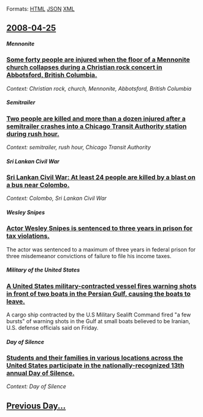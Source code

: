 
Formats: [HTML](2008/04/25/index.html)  [JSON](2008/04/25/index.json)  [XML](2008/04/25/index.xml)  

## [2008-04-25](/news/2008/04/25/index.md)

##### Mennonite
### [ Some forty people are injured when the floor of a Mennonite church collapses during a Christian rock concert in Abbotsford, British Columbia. ](/news/2008/04/25/some-forty-people-are-injured-when-the-floor-of-a-mennonite-church-collapses-during-a-christian-rock-concert-in-abbotsford-british-columbi.md)
_Context: Christian rock, church, Mennonite, Abbotsford, British Columbia_

##### Semitrailer
### [ Two people are killed and more than a dozen injured after a semitrailer crashes into a Chicago Transit Authority station during rush hour. ](/news/2008/04/25/two-people-are-killed-and-more-than-a-dozen-injured-after-a-semitrailer-crashes-into-a-chicago-transit-authority-station-during-rush-hour.md)
_Context: semitrailer, rush hour, Chicago Transit Authority_

##### Sri Lankan Civil War
### [ Sri Lankan Civil War: At least 24 people are killed by a blast on a bus near Colombo. ](/news/2008/04/25/sri-lankan-civil-war-at-least-24-people-are-killed-by-a-blast-on-a-bus-near-colombo.md)
_Context: Colombo, Sri Lankan Civil War_

##### Wesley Snipes
### [ Actor Wesley Snipes is sentenced to three years in prison for tax violations. ](/news/2008/04/25/actor-wesley-snipes-is-sentenced-to-three-years-in-prison-for-tax-violations.md)
The actor was sentenced to a maximum of three years in federal prison for three misdemeanor convictions of failure to file his income taxes.

##### Military of the United States
### [ A United States military-contracted vessel fires warning shots in front of two boats in the Persian Gulf, causing the boats to leave. ](/news/2008/04/25/a-united-states-military-contracted-vessel-fires-warning-shots-in-front-of-two-boats-in-the-persian-gulf-causing-the-boats-to-leave.md)
A cargo ship contracted by the U.S Military Sealift Command fired &quot;a few bursts&quot; of warning shots in the Gulf at small boats believed to be Iranian, U.S. defense officials said on Friday. 

##### Day of Silence
### [ Students and their families in various locations across the United States participate in the nationally-recognized 13th annual Day of Silence. ](/news/2008/04/25/students-and-their-families-in-various-locations-across-the-united-states-participate-in-the-nationally-recognized-13th-annual-day-of-silen.md)
_Context: Day of Silence_

## [Previous Day...](/news/2008/04/24/index.md)

